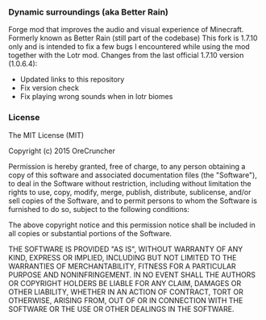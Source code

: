 ### Dynamic surroundings (aka Better Rain)
Forge mod that improves the audio and visual experience of Minecraft.
Formerly known as Better Rain (still part of the codebase)
This fork is 1.7.10 only and is intended to fix a few bugs I encountered while using the mod together with the Lotr mod.
Changes from the last official 1.7.10 version (1.0.6.4):
- Updated links to this repository
- Fix version check
- Fix playing wrong sounds when in lotr biomes

### License
The MIT License (MIT)

Copyright (c) 2015 OreCruncher

Permission is hereby granted, free of charge, to any person obtaining a copy
of this software and associated documentation files (the "Software"), to deal
in the Software without restriction, including without limitation the rights
to use, copy, modify, merge, publish, distribute, sublicense, and/or sell
copies of the Software, and to permit persons to whom the Software is
furnished to do so, subject to the following conditions:

The above copyright notice and this permission notice shall be included in
all copies or substantial portions of the Software.

THE SOFTWARE IS PROVIDED "AS IS", WITHOUT WARRANTY OF ANY KIND, EXPRESS OR
IMPLIED, INCLUDING BUT NOT LIMITED TO THE WARRANTIES OF MERCHANTABILITY,
FITNESS FOR A PARTICULAR PURPOSE AND NONINFRINGEMENT. IN NO EVENT SHALL THE
AUTHORS OR COPYRIGHT HOLDERS BE LIABLE FOR ANY CLAIM, DAMAGES OR OTHER
LIABILITY, WHETHER IN AN ACTION OF CONTRACT, TORT OR OTHERWISE, ARISING FROM,
OUT OF OR IN CONNECTION WITH THE SOFTWARE OR THE USE OR OTHER DEALINGS IN
THE SOFTWARE.
